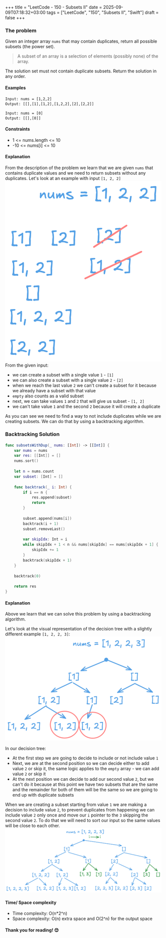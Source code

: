 +++
title = "LeetCode - 150 - Subsets II"
date = 2025-09-09T07:18:32+03:00
tags = ["LeetCode", "150", "Subsets II", "Swift"]
draft = false
+++

### The problem

Given an integer array `nums` that may contain duplicates, return all possible subsets (the power set).

> A subset of an array is a selection of elements (possibly none) of the array.

The solution set must not contain duplicate subsets. Return the solution in any order.

#### Examples

```
Input: nums = [1,2,2]
Output: [[],[1],[1,2],[1,2,2],[2],[2,2]]
```

```
Input: nums = [0]
Output: [[],[0]]
```

#### Constraints

* 1 <= nums.length <= 10
* -10 <= nums\[i] <= 10

#### Explanation

From the description of the problem we learn that we are given `nums` that contains duplicate values and we need to return subsets without any duplicates.
Let's look at an example with input `[1, 2, 2]`
![alt image](images/90.png#center)
From the given input:

* we can create a subset with a single value `1` - `[1]`
* we can also create a subset with a single value `2` - `[2]`
* when we reach the last value `2` we can't create a subset for it because we already have a subset with that value
* `empty` also counts as a valid subset
* next, we can take values `1` and `2` that will give us subset - `[1, 2]`
* we can't take value `1` and the second `2` because it will create a duplicate

As you can see we need to find a way to not include duplicates while we are creating subsets. We can do that by using a backtracking algorithm.

### Backtracking Solution

```swift
func subsetsWithDup(_ nums: [Int]) -> [[Int]] {
    var nums = nums
    var res: [[Int]] = []
    nums.sort()

    let n = nums.count
    var subset: [Int] = []

    func backtrack(_ i: Int) {
        if i == n {
            res.append(subset)
            return
        }

        subset.append(nums[i])
        backtrack(i + 1)
        subset.removeLast()

        var skipIdx: Int = i
        while skipIdx + 1 < n && nums[skipIdx] == nums[skipIdx + 1] {
            skipIdx += 1
        }
        backtrack(skipIdx + 1)
    }

    backtrack(0)

    return res
}
```

#### Explanation

Above we learn that we can solve this problem by using a backtracking algorithm.

Let's look at the visual representation of the decision tree with a slightly different example `[1, 2, 2, 3]`:
![alt image](images/90-1.png#center)

In our decision tree:

* At the first step we are going to decide to include or not include value `1`
* Next, we are at the second position so we can decide either to add value `2` or skip it, the same logic applies to the `empty` array - we can add value `2` or skip it
* At the next position we can decide to add our second value `2`, but we can't do it because at this point we have two subsets that are the same and the remainder for both of them will be the same so we are going to end up with duplicate subsets

When we are creating a subset starting from value `1` we are making a decision to include value `2`, to prevent duplicates from happening we can include value `2` only once and move our `i` pointer to the `3` skipping the second value `2`. To do that we will need to sort our input so the same values will be close to each other.
![alt image](images/90-2.png#center)

#### Time/ Space complexity

* Time complexity: O(n\*2^n)
* Space complexity: O(n) extra space and O(2^n) for the output space

#### Thank you for reading! 😊
